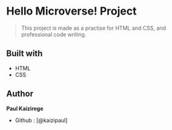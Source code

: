# Hello Microverse! Project
>This project is made as a practise for HTML and CSS, and professional code writing.

## Built with 
- HTML
- CSS

## Author
**Paul Kaizirege**
- Github : [@kaizipaul]
